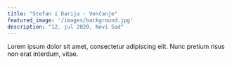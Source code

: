 ```yaml
---
title: "Stefan i Darija - Venčanje"
featured_image: '/images/background.jpg'
description: "12. jul 2020, Novi Sad"
---
```


Lorem ipsum dolor sit amet, consectetur adipiscing elit. Nunc pretium risus non erat interdum, vitae.


